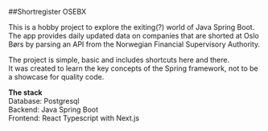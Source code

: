 ##Shortregister OSEBX

This is a hobby project to explore the exiting(?) world of Java Spring Boot.  
The app provides daily updated data on companies that are shorted at Oslo Børs by parsing an API from the Norwegian Financial Supervisory Authority.

The project is simple, basic and includes shortcuts here and there.  
It was created to learn the key concepts of the Spring framework, not to be a showcase for quality code.

**The stack**  
Database: Postgresql  
Backend: Java Spring Boot  
Frontend: React Typescript with Next.js
